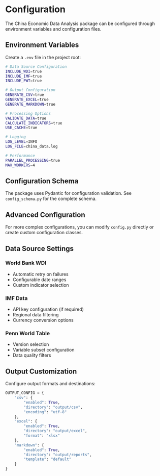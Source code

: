 # Configuration

The China Economic Data Analysis package can be configured through environment variables and configuration files.

## Environment Variables

Create a `.env` file in the project root:

```bash
# Data Source Configuration
INCLUDE_WDI=true
INCLUDE_IMF=true
INCLUDE_PWT=true

# Output Configuration
GENERATE_CSV=true
GENERATE_EXCEL=true
GENERATE_MARKDOWN=true

# Processing Options
VALIDATE_DATA=true
CALCULATE_INDICATORS=true
USE_CACHE=true

# Logging
LOG_LEVEL=INFO
LOG_FILE=china_data.log

# Performance
PARALLEL_PROCESSING=true
MAX_WORKERS=4
```

## Configuration Schema

The package uses Pydantic for configuration validation. See `config_schema.py` for the complete schema.

## Advanced Configuration

For more complex configurations, you can modify `config.py` directly or create custom configuration classes.

## Data Source Settings

### World Bank WDI

- Automatic retry on failures
- Configurable date ranges
- Custom indicator selection

### IMF Data

- API key configuration (if required)
- Regional data filtering
- Currency conversion options

### Penn World Table

- Version selection
- Variable subset configuration
- Data quality filters

## Output Customization

Configure output formats and destinations:

```python
OUTPUT_CONFIG = {
    "csv": {
        "enabled": True,
        "directory": "output/csv",
        "encoding": "utf-8"
    },
    "excel": {
        "enabled": True,
        "directory": "output/excel",
        "format": "xlsx"
    },
    "markdown": {
        "enabled": True,
        "directory": "output/reports",
        "template": "default"
    }
}
```
